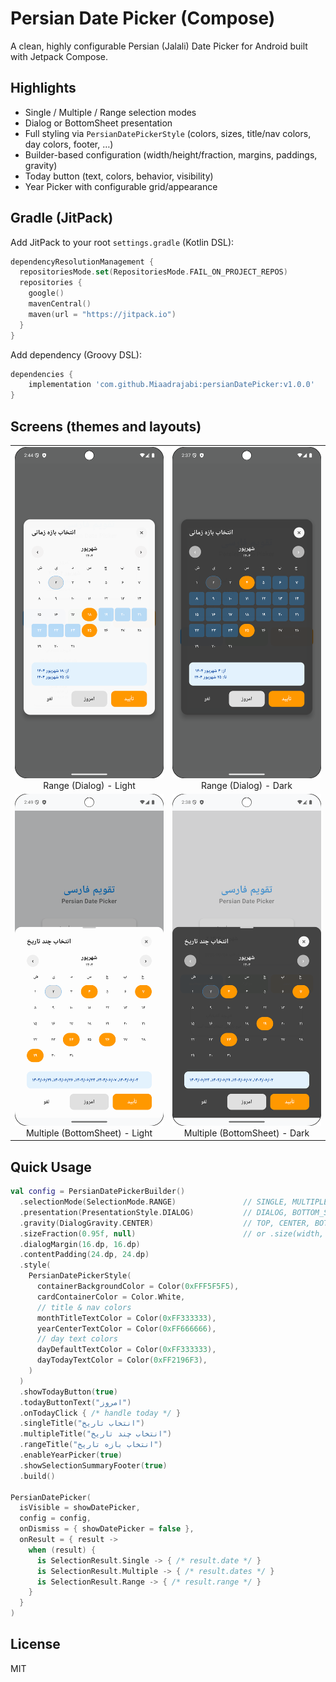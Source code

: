 # Persian Date Picker (Compose)

A clean, highly configurable Persian (Jalali) Date Picker for Android built with Jetpack Compose.

## Highlights
- Single / Multiple / Range selection modes
- Dialog or BottomSheet presentation
- Full styling via `PersianDatePickerStyle` (colors, sizes, title/nav colors, day colors, footer, …)
- Builder-based configuration (width/height/fraction, margins, paddings, gravity)
- Today button (text, colors, behavior, visibility)
- Year Picker with configurable grid/appearance

## Gradle (JitPack)
Add JitPack to your root `settings.gradle` (Kotlin DSL):
```kotlin
dependencyResolutionManagement {
  repositoriesMode.set(RepositoriesMode.FAIL_ON_PROJECT_REPOS)
  repositories {
    google()
    mavenCentral()
    maven(url = "https://jitpack.io")
  }
}
```
Add dependency (Groovy DSL):
```groovy
dependencies {
    implementation 'com.github.Miaadrajabi:persianDatePicker:v1.0.0'
}
```

## Screens (themes and layouts)

<table>
  <tr>
    <td align="center">
      <img src="./rangepicker_light.png" alt="Range Picker - Light" width="360" />
      <br/>Range (Dialog) - Light
    </td>
    <td align="center">
      <img src="./rangepicker_dialog_dark.png" alt="Range Picker - Dark" width="360" />
      <br/>Range (Dialog) - Dark
    </td>
  </tr>
  <tr>
    <td align="center">
      <img src="./multi_select_light.png" alt="Multi Select - Light" width="360" />
      <br/>Multiple (BottomSheet) - Light
    </td>
    <td align="center">
      <img src="./mutlti_picker_dark.png" alt="Multi Select - Dark" width="360" />
      <br/>Multiple (BottomSheet) - Dark
    </td>
  </tr>
  <!-- Add more shots if needed -->
  </table>

## Quick Usage
```kotlin
val config = PersianDatePickerBuilder()
  .selectionMode(SelectionMode.RANGE)               // SINGLE, MULTIPLE, RANGE
  .presentation(PresentationStyle.DIALOG)           // DIALOG, BOTTOM_SHEET
  .gravity(DialogGravity.CENTER)                    // TOP, CENTER, BOTTOM (Dialog)
  .sizeFraction(0.95f, null)                        // or .size(width, height)
  .dialogMargin(16.dp, 16.dp)
  .contentPadding(24.dp, 24.dp)
  .style(
    PersianDatePickerStyle(
      containerBackgroundColor = Color(0xFFF5F5F5),
      cardContainerColor = Color.White,
      // title & nav colors
      monthTitleTextColor = Color(0xFF333333),
      yearCenterTextColor = Color(0xFF666666),
      // day text colors
      dayDefaultTextColor = Color(0xFF333333),
      dayTodayTextColor = Color(0xFF2196F3),
    )
  )
  .showTodayButton(true)
  .todayButtonText("امروز")
  .onTodayClick { /* handle today */ }
  .singleTitle("انتخاب تاریخ")
  .multipleTitle("انتخاب چند تاریخ")
  .rangeTitle("انتخاب بازه تاریخ")
  .enableYearPicker(true)
  .showSelectionSummaryFooter(true)
  .build()

PersianDatePicker(
  isVisible = showDatePicker,
  config = config,
  onDismiss = { showDatePicker = false },
  onResult = { result ->
    when (result) {
      is SelectionResult.Single -> { /* result.date */ }
      is SelectionResult.Multiple -> { /* result.dates */ }
      is SelectionResult.Range -> { /* result.range */ }
    }
  }
)
```

## License
MIT
